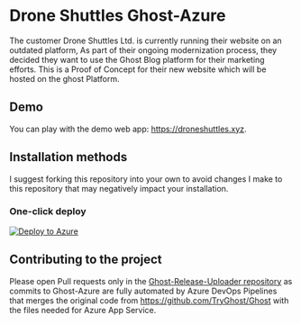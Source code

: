 # Drone Shuttles Ghost-Azure 

The customer Drone Shuttles Ltd. is currently running their website on an outdated platform, As part of their ongoing modernization process, they decided they want to use the Ghost Blog platform
for their marketing efforts.
This is a Proof of Concept for their new website which will be hosted on the ghost Platform.


## Demo

You can play with the demo web app: https://droneshuttles.xyz. 

## Installation methods

I suggest forking this repository into your own to avoid changes I make to this repository that may negatively impact your installation.

### One-click deploy

[![Deploy to Azure](https://aka.ms/deploytoazurebutton)](https://portal.azure.com/#create/Microsoft.Template/uri/https%3A%2F%2Fraw.githubusercontent.com%2FRadoslavGatev%2FGhost-Azure%2Fazure%2Fazuredeploy.json)

## Contributing to the project

Please open Pull requests only in the [Ghost-Release-Uploader repository](https://github.com/RadoslavGatev/Ghost-Release-Uploader) as commits to Ghost-Azure are fully automated by Azure DevOps Pipelines that merges the original code from https://github.com/TryGhost/Ghost with the files needed for Azure App Service.
